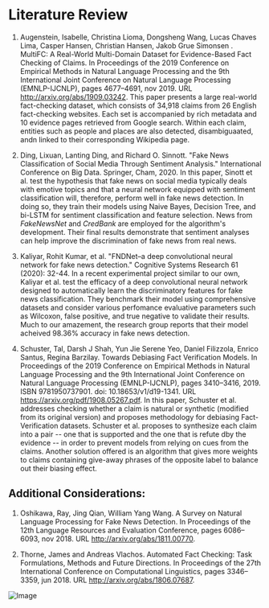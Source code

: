 # Literature Review

1. Augenstein, Isabelle, Christina Lioma, Dongsheng Wang, Lucas Chaves Lima, Casper Hansen, Christian Hansen, Jakob Grue Simonsen . MultiFC: A Real-World Multi-Domain Dataset for Evidence-Based Fact Checking of Claims. In Proceedings of the 2019 Conference on Empirical Methods in Natural Language Processing and the 9th International Joint Conference on Natural Language Processing (EMNLP-IJCNLP), pages 4677–4691, nov 2019. URL http://arxiv.org/abs/1909.03242.
    This paper presents a large real-world fact-checking dataset, which consists of 34,918 claims from 26 English fact-checking websites. Each set is accompanied by rich metadata and 10 evidence pages retrieved from Google search. Within each claim, entities such as people and places are also detected, disambiguaated, andn linked to their corresponding Wikipedia page. 

2. Ding, Lixuan, Lanting Ding, and Richard O. Sinnott. "Fake News Classification of Social Media Through Sentiment Analysis." International Conference on Big Data. Springer, Cham, 2020.
    In this paper, Sinott et al. test the hypothesis that fake news on social media typically deals with emotive topics and that a neural network equipped with sentiment classification will, therefore, perform well in fake news detection. In doing so, they train their models using Naive Bayes, Decision Tree, and bi-LSTM for sentiment classification and feature selection. News from *FakeNewsNet* and *CredBank* are employed for the algorithm's development. Their final results demonstrate that sentiment analyses can help improve the discrimination of fake news from real news.

3. Kaliyar, Rohit Kumar, et al. "FNDNet–a deep convolutional neural network for fake news detection." Cognitive Systems Research 61 (2020): 32-44.
    In a recent experimental project similar to our own, Kaliyar et al. test the efficacy of a deep convolutional neural network designed to automatically learn the discriminatory features for fake news classification. They benchmark their model using comprehensive datasets and consider various perfomance evaluative parameters such as Wilcoxon, false positive, and true negative to validate their results. Much to our amazement, the research group reports that their model acheived 98.36% accuracy in fake news detection.

4. Schuster, Tal, Darsh J Shah, Yun Jie Serene Yeo, Daniel Filizzola, Enrico Santus, Regina Barzilay. Towards Debiasing Fact Verification Models. In Proceedings of the 2019 Conference on Empirical Methods in Natural Language Processing and the 9th International Joint Conference on Natural Language Processing (EMNLP-IJCNLP), pages 3410–3416, 2019. ISBN 9781950737901. doi: 10.18653/v1/d19-1341. URL https://arxiv.org/pdf/1908.05267.pdf.
    In this paper, Schuster et al. addresses checking whether a claim is natural or synthetic (modified from its original version) and proposes methodology for debiasing Fact-Verification datasets. Schuster et al. proposes to synthesize each claim into a pair -- one that is supported and the one that is refute dby the evidence -- in order to prevent models from relying on cues from the claims. Another solution offered is  an algorithm that gives more weights to claims containing give-away phrases of the opposite label to balance out their biasing effect. 
    
## Additional Considerations:
1. Oshikawa, Ray, Jing Qian, William Yang Wang. A Survey on Natural Language Processing for Fake News Detection. In Proceedings of the 12th Language Resources and Evaluation Conference, pages 6086–6093, nov 2018. URL http://arxiv.org/abs/1811.00770.

2. Thorne, James and Andreas Vlachos. Automated Fact Checking: Task Formulations, Methods and Future Directions. In Proceedings of the 27th International Conference on Computational Linguistics, pages 3346–3359, jun 2018. URL http://arxiv.org/abs/1806.07687.

![Image](https://ichef.bbci.co.uk/images/ic/400xn/p088bnqx.jpg)

